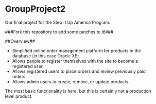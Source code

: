 # GroupProject2
Our final project for the Step It Up America Program.

###Fork this repository to add some patches to it!###

##Overview##
 * Simplified online order management platform for products in the database (in this case Oracle XE).
 * Allows people to register themselves with the site to become a registered user.
 * Allows registered users to place orders and review previously paid orders.
 * Allows admin users to create, remove, or update products.

The most basic functionality is here, but this is certainly not a production level product.
